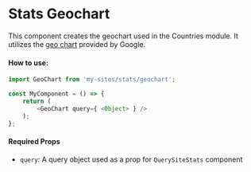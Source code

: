 Stats Geochart
==============
This component creates the geochart used in the Countries module.  It utilizes the [geo chart](https://developers.google.com/chart/interactive/docs/gallery/geochart) provided by Google.

#### How to use:

```js
import GeoChart from 'my-sites/stats/geochart';

const MyComponent = () => {
    return (
  		<GeoChart query={ <Object> } />
    );
};
```

#### Required Props

* `query`: A query object used as a prop for `QuerySiteStats` component
